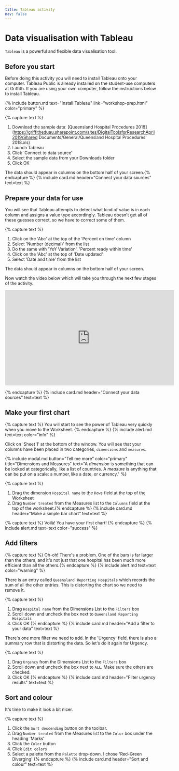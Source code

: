 ```yaml
---
title: Tableau activity
nav: false
---
```



# Data visualisation with Tableau

`Tableau` is a powerful and flexible data visualisation tool. 

## Before you start

Before doing this activity you will need to install Tableau onto your computer. Tableau Public is already installed on the student-use computers at Griffith. If you are using your own computer, follow the instructions below to install Tableau.

{% include button.md text="Install Tableau" link="workshop-prep.html" color="primary" %}

{% capture text %}
1. Download the sample data: [Queensland Hospital Procedures 2018](https://griffitheduau.sharepoint.com/sites/DigitalToolsforResearchApril2019/Shared Documents/General/Queensland Hospital Procedures 2018.xls)
2. Launch Tableau
3. Click 'Connect to data source'
4. Select the sample data from your Downloads folder
5. Click OK

The data should appear in columns on the bottom half of your screen.{% endcapture %}
{% include card.md header="Connect your data sources" text=text %}

## Prepare your data for use

You will see that Tableau attempts to detect what kind of value is in each column and assigns a value type accordingly. Tableau doesn't get all of these guesses correct, so we have to correct some of them. 

{% capture text %}
1. Click on the 'Abc' at the top of the 'Percent on time' column
2. Select 'Number (decimal)' from the list
3. Do the same with 'YoY Variation', 'Percent ready within time'
4. Click on the 'Abc' at the top of 'Date updated'
5. Select 'Date and time' from the list

The data should appear in columns on the bottom half of your screen.

Now watch the video below which will take you through the next few stages of the activity.

<iframe width="560" height="315" src="https://www.youtube.com/embed/FN0jOkSiqps" frameborder="0" allow="accelerometer; autoplay; encrypted-media; gyroscope; picture-in-picture" allowfullscreen></iframe>

{% endcapture %}
{% include card.md header="Connect your data sources" text=text %}

## Make your first chart
{% capture text %}
You will start to see the power of Tableau very quickly when you move to the Worksheet. {% endcapture %}
{% include alert.md text=text color="info" %}

Click on 'Sheet 1' at the bottom of the window. You will see that your columns have been placed in two categories, `dimensions` and `measures`.

{% include modal.md button="Tell me more" color="primary" title="Dimensions and Measures" text="A *dimension* is something that can be looked at categorically, like a list of countries. A *measure* is anything that can be put on a scale: a number, like a date, or currency." %}

{% capture text %}
1. Drag the dimension `Hospital name` to the `Rows` field at the top of the Worksheet
2. Drag `Number treated` from the Measures list to the `Columns` field at the top of the worksheet.{% endcapture %}
{% include card.md header="Make a simple bar chart" text=text %}

{% capture text %}
Voilà! You have your first chart! <i class="far fa-chart-bar"></i>{% endcapture %}
{% include alert.md text=text color="success" %}
## Add filters

{% capture text %}
Oh-oh! There's a problem. One of the bars is far larger than the others, and it's not just that one hospital has been much more efficient than all the others.{% endcapture %}
{% include alert.md text=text color="warning" %}

There is an entry called `Queensland Reporting Hospitals` which records the sum of all the other entries. This is distorting the chart so we need to remove it. 

{% capture text %}
1. Drag `Hospital name` from the Dimensions List to the `Filters` box
2. Scroll down and uncheck the box next to `Queensland Reporting Hospitals`
3. Click OK
{% endcapture %}
{% include card.md header="Add a filter to your data" text=text %}

There's one more filter we need to add. In the 'Urgency' field, there is also a summary row that is distorting the data. So let's do it again for Urgency.

{% capture text %}
1. Drag `Urgency` from the Dimensions List to the `Filters` box
2. Scroll down and uncheck the box next to `ALL`. Make sure the others are checked.
3. Click OK
{% endcapture %}
{% include card.md header="Filter urgency results" text=text %}

## Sort and colour

It's time to make it look a bit nicer. 

{% capture text %}
1. Click the `Sort descending` button on the toolbar. 
2. Drag `Number treated` from the Measures list to the `Color` box under the heading 'Marks'
3. Click the `Color` button
4. Click `Edit colors`
5. Select a palette from the `Palette` drop-down. I chose 'Red-Green Diverging'
{% endcapture %}
{% include card.md header="Sort and colour" text=text %}

